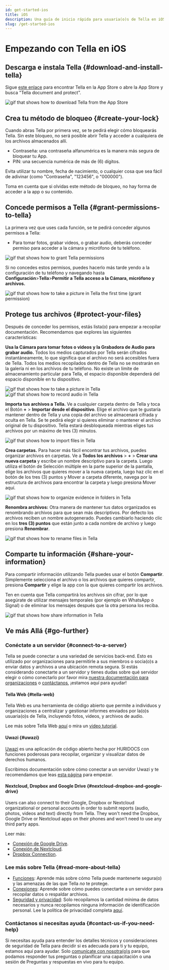 ```yaml
---
id: get-started-ios
title: iOS
description: Una guía de inicio rápida para usuaria(o)s de Tella en iOS
slug: /get-started-ios
---
```


# Empezando con Tella en iOS

## Descarga e instala Tella {#download-and-install-tella}
Sigue [este enlace](https://apps.apple.com/us/app/tella-document-protect/id1598152580) para encontrar Tella en la App Store o abre la App Store y busca "Tella document and protect".


<div className="gifs">
    <img src={require('@site/static/img/getting-started/ios/find-and-download.gif').default} alt="gif that shows how to download Tella from the App Store" title="find and download gif" />
</div>



## Crea tu método de bloqueo {#create-your-lock}
Cuando abras Tella por primera vez, se te pedirá elegir cómo bloquearás Tella. Sin este bloqueo, no será posible abrir Tella y acceder a cualquiera de los archivos almacenados allí.

* Contraseña: una contraseña alfanumérica es la manera más segura de bloquear tu App.
* PIN: una secuencia numérica de más de (6) dígitos.

Evita utilizar tu nombre, fecha de nacimiento, o cualquier cosa que sea fácil de adivinar (como "Contraseña", "123456", o "000000").

Toma en cuenta que si olvidas este método de bloqueo, no hay forma de acceder a la app o su contenido.



## Concede permisos a Tella {#grant-permissions-to-tella}
La primera vez que uses cada función, se te pedirá conceder algunos permisos a Tella:



* Para tomar fotos, grabar videos, o grabar audio, deberás conceder permiso para acceder a la cámara y micrófono de tu teléfono.


<div className="gifs">
    <img src={require('@site/static/img/getting-started/ios/granting-permissions.gif').default} alt="gif that shows how to grant Tella permissions" title="grating permission gif" />
</div>



Si no concedes estos permisos, puedes hacerlo más tarde yendo a la configuración de tu teléfono y navegando hasta **Configuración**>**Tella**>**Permitir a Tella acceso a la Cámara, micrófono y archivos.**

<div className="gifs">
    <img src={require("@site/static/img/getting-started/ios/taking-picture-permissions.gif").default} alt="gif that shows how to take a picture in Tella the first time (grant permission)" title="Tella will ask you to grant permissions the first time you open the camera" />
</div>



## Protege tus archivos {#protect-your-files}
Después de conceder los permisos, estás lista(o) para empezar a recopilar documentación. Recomendamos que explores las siguientes características:

**Usa la Cámara para tomar fotos o videos y la Grabadora de Audio para grabar audio.** Todos los medios capturados por Tella serán cifrados instantáneamente, lo que significa que  el archivo no será accesibles fuera de Tella. Todos los medios recopilados dentro de Tella no se mostrarán en la galería ni en los archivos de tu teléfono. No existe un límite de almacenamiento particular para Tella, el espacio disponible dependerá del espacio disponible en tu dispositivo.


<div className="gifs">
    <img src={require("@site/static/img/getting-started/ios/picture.gif").default} alt="gif that shows how to take a picture in Tella" title="take a picture in Tella" />
    <img src={require("@site/static/img/getting-started/ios/recording.gif").default} alt="gif that shows how to record audio in Tella" title="record audio in Tella" />
</div> 





**Importa tus archivos a Tella.** Ve a cualquier carpeta dentro de Tella y toca el Botón **+** > **Importar desde el dispositivo**. Elige el archivo que te gustaría mantener dentro de Tella y una copia del archivo se almacenará cifrada y oculta en Tella. Se te pedirá elegir si quieres eliminar o mantener el archivo original de tu dispositivo. Tella estará desbloqueada mientras eliges tus archivos por un máximo de tres (3) minutos.

<div className="gifs">
    <img src={require("@site/static/img/getting-started/ios/import-files.gif").default} alt="gif that shows how to import files in Tella" title="import files in Tella" />
</div> 


**Crea carpetas.** Para hacer más fácil encontrar tus archivos, puedes organizar archivos en carpetas. Ve a **Todos los archivos** > **+** > **Crear una nueva carpeta** y escribe un nombre descriptivo para la carpeta. Luego utiliza el botón de Selección múltiple en la parte superior de la pantalla, elige los archivos que quieres mover a la nueva carpeta, luego haz clic en el botón de los tres (3) puntos y Mover a carpeta diferente, navega por la estructura de archivos para encontrar la carpeta y luego presiona Mover aquí.


<div className="gifs">
    <img src={require("@site/static/img/getting-started/ios/folders.gif").default} alt="gif that shows how to organize evidence in folders in Tella" title="folders in Tella" />
</div> 


**Renombra archivos:** Otra manera de mantener tus datos organizados es renombrando archivos para que sean más descriptivos. Por defecto los archivos reciben un nombre autogenerado. Puedes cambiarlo haciendo clic en los **tres (3) puntos** que están junto a cada nombre de archivo y luego presiona **Renombrar**.


<div className="gifs">
    <img src={require("@site/static/img/getting-started/ios/rename.gif").default} alt="gif that shows how to rename files in Tella" title="rename files in Tella" />
</div> 


## Comparte tu información {#share-your-information}
Para compartir información utilizando Tella puedes usar el botón **Compartir**. Simplemente selecciona el archivo o los archivos que quieres compartir, presiona **Compartir** y elige la app con la que quieres compartir los archivos.

Ten en cuenta que Tella compartirá los archivos sin cifrar, por lo que asegúrate de utilizar mensajes temporales (por ejemplo en WhatsApp o Signal) o de eliminar los mensajes después que la otra persona los reciba.

<div className="gifs">
    <img src={require("@site/static/img/getting-started/ios/share.gif").default} alt="gif that shows how share information in Tella" title="share information in Tella" />
</div> 






## Ve más Allá {#go-further}

### Conéctate a un servidor {#connect-to-a-server}
Tella se puede conectar a una variedad de servicios back-end. Esto es utilizado por organizaciones para permitirle a sus miembros o socia(o)s a enviar datos y archivos a una ubicación remota segura. Si estás considerando conectarte a un servidor y tienes dudas sobre qué servidor elegir o cómo conectarlo por favor mira [nuestra documentación para organizaciones](/for-organizations) o [contáctanos](/contact-us), ¡estamos aquí para ayudar!

#### Tella Web {#tella-web}
Tella Web es una herramienta de código abierto que permite a individuos y organizaciones a centralizar y gestionar informes enviados por la(o)s usuaria(o)s de Tella, incluyendo fotos, videos, y archivos de audio.

Lee más sobre Tella Web [aquí](/tella-web) o mira un [video tutorial](/video-tutorials#tella-web).

#### Uwazi {#uwazi}
[Uwazi](https://uwazi.io/) es una aplicación de código abierto hecha por HURIDOCS con funciones poderosas para recopilar, organizar y visualizar datos de derechos humanos.

Escribimos documentación sobre cómo conectar a un servidor Uwazi y te recomendamos que leas [esta página](/uwazi) para empezar.

#### Nextcloud, Dropbox and Google Drive {#nextcloud-dropbox-and-google-drive}
Users can also connect to their Google, Dropbox or Nextcloud organizational or personal accounts in order to submit reports (audio, photos, videos and text) directly from Tella. They won't need the Dropbox, Google Drive or Nextcloud apps on their phones and won't need to use any third party apps.

Leer más:
- [Conexión de Google Drive](/g-drive).
- [Conexión de Nextcloud](/nextcloud).
- [Dropbox Connection](/dropbox).



### Lee más sobre Tella {#read-more-about-tella}
- [Funciones](/features): Aprende más sobre cómo Tella puede mantenerte segura(o) y las amenazas de las que Tella _no_ te protege.
- [Conexiones](/for-organizations): Aprende sobre cómo puedes conectarte a un servidor para recopilar datos o respaldar archivos.
- [Seguridad y privacidad](/security-and-privacy): Solo recopilamos la cantidad mínima de datos necesarios y nunca recopilamos ninguna información de identificación personal. Lee la política de privacidad completa [aquí](/privacy).



### Contáctanos si necesitas ayuda {#contact-us-if-you-need-help}
Si necesitas ayuda para entender los detalles técnicos y consideraciones de seguridad de Tella para decidir si es adecuada para ti y tu equipo, estamos aquí para ayudar. Solo [comunícate con nosotra(o)s](/contact/us) para que podamos responder tus preguntas o planificar una capacitación o una sesión de Preguntas y respuestas en vivo para tu equipo.



